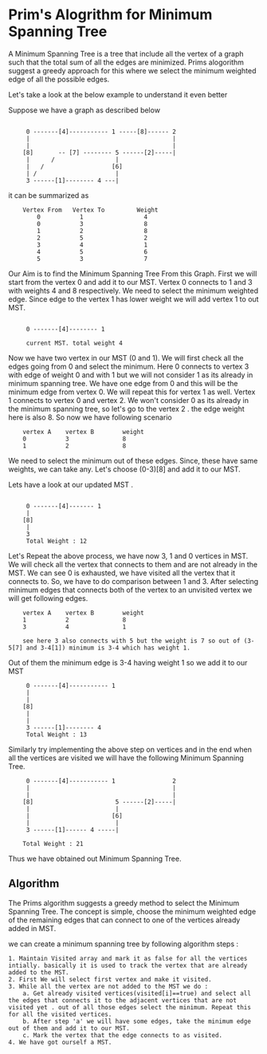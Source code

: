 # Prim's Alogrithm for Minimum Spanning Tree

A Minimum Spanning Tree is a tree that include all the vertex of a graph such that the total sum of all the edges are minimized. Prims alogorithm suggest a greedy approach for this where we select the minimum weighted edge of all the possible edges.

Let's take a look at the below example to understand it even better

Suppose we have a graph as described below
```

     0 -------[4]----------- 1 -----[8]------ 2
     |                                        |
     |                                        |
    [8]       -- [7] -------- 5 ------[2]-----|
     |      /                 |
     |   /                   [6]
     | /                      |
     3 ------[1]-------- 4 ---|
```

it can be summarized as 
```
    Vertex From   Vertex To         Weight
        0           1                 4
        0           3                 8
        1           2                 8
        2           5                 2
        3           4                 1
        4           5                 6
        5           3                 7

```

Our Aim is to find the Minimum Spanning Tree From this Graph. 
First we will start from the vertex 0 and add it to our MST. Vertex 0 connects to 1 and 3 with weights 4 and 8 respectively. We need to select the minimum weighted edge. Since edge to the vertex 1 has lower weight we will add vertex 1 to out MST.
```

     0 -------[4]-------- 1 

     current MST. total weight 4
```

Now we have two vertex in our MST (0 and 1). We will first check all the edges going from 0 and select the minimum. Here 0 connects to vertex 3 with edge of weight 0 and with 1 but we will not consider 1 as its already in minimum spanning tree. We have one edge from 0 and this will be the minimum edge from vertex 0. We will repeat this for vertex 1 as well. Vertex 1 connects to vertex 0 and vertex 2. We won't consider 0 as its already in the minimum spanning tree, so let's go to the vertex 2 . the edge weight here is also 8. So now we have following scenario
```
    vertex A    vertex B        weight
    0           3               8
    1           2               8
```
 We need to select the minimum out of these edges. Since, these have same weights, we can take any. Let's choose (0-3)[8] and add it to our MST.

Lets have a look at our updated MST .
```

     0 -------[4]------- 1 
     |                                                                    
    [8]  
     |       
     3 
     Total Weight : 12
```

Let's Repeat the above process, we have now 3, 1 and 0 vertices in MST. We will check all the vertex that connects to them and are not already in the MST. We can see 0 is exhausted, we have visited all the vertex that it connects to. So, we have to do comparison between 1 and 3. After selecting minimum edges that connects both of the vertex to an unvisited vertex we will get following edges.
```
    vertex A    vertex B        weight
    1           2               8
    3           4               1

    see here 3 also connects with 5 but the weight is 7 so out of (3-5[7] and 3-4[1]) minimum is 3-4 which has weight 1.
```
Out of them the minimum edge is 3-4 having weight 1 so we add it to our MST

```
     0 -------[4]----------- 1 
     |        
     |        
    [8]       
     |     
     |   
     3 ------[1]-------- 4 
     Total Weight : 13
```

Similarly try implementing the above step on vertices and in the end when all the vertices are visited we will have the following Minimum Spanning Tree.
```
     0 -------[4]----------- 1                2
     |                                        |
     |                                        |
    [8]                       5 ------[2]-----|
     |                        |
     |                       [6]
     |                        |
     3 ------[1]------ 4 -----| 

    Total Weight : 21
```
Thus we have obtained out Minimum Spanning Tree.

 ## Algorithm
 The Prims algorithm suggests a greedy method to select the Minimum Spanning Tree. The concept is simple, choose the minimum weighted edge of the remaining edges that can connect to one of the vertices already added in MST.

 we can create a minimum spanning tree by following algorithm steps :

    1. Maintain Visited array and mark it as false for all the vertices intially. basically it is used to track the vertex that are already added to the MST.
    2. First We will select first vertex and make it visited. 
    3. While all the vertex are not added to the MST we do :
        a. Get already visited vertices(visited[i]==true) and select all the edges that connects it to the adjacent vertices that are not visited yet . out of all those edges select the minimum. Repeat this for all the visited vertices.
        b. After step 'a' we will have some edges, take the minimum edge out of them and add it to our MST.
        c. Mark the vertex that the edge connects to as visited.
    4. We have got ourself a MST.
